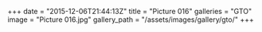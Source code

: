 +++
date = "2015-12-06T21:44:13Z"
title = "Picture 016"
galleries = "GTO"
image = "Picture 016.jpg"
gallery_path = "/assets/images/gallery/gto/"
+++
